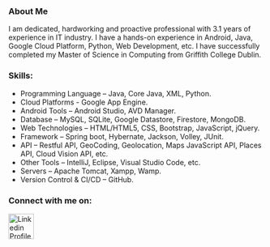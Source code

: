 ### About Me

I am dedicated, hardworking and proactive professional with 3.1 years of experience in IT industry. I have a hands-on experience in Android, Java, Google Cloud Platform, Python, Web Development, etc. I have successfully completed my Master of Science in Computing from Griffith College Dublin.

### Skills:

<!-- UL -->
* Programming Language – Java, Core Java, XML, Python.
* Cloud Platforms - Google App Engine.
* Android Tools – Android Studio, AVD Manager.
* Database – MySQL, SQLite, Google Datastore, Firestore, MongoDB.
* Web Technologies – HTML/HTML5, CSS, Bootstrap, JavaScript, jQuery.
* Framework – Spring boot, Hybernate, Jackson, Volley, JUnit.
* API – Restful API, GeoCoding, Geolocation, Maps JavaScript API, Places API, Cloud Vision API, etc.
* Other Tools – IntelliJ, Eclipse, Visual Studio Code, etc.
* Servers – Apache Tomcat, Xampp, Wamp.
* Version Control & CI/CD – GitHub.

### Connect with me on:

[<img align="center" alt="Linkedin Profile" width="50px" src="https://cdn.jsdelivr.net/npm/simple-icons@v3/icons/linkedin.svg" />][linkedin]

[linkedin]: https://www.linkedin.com/in/riddhish-bharadva-b94848b6/
